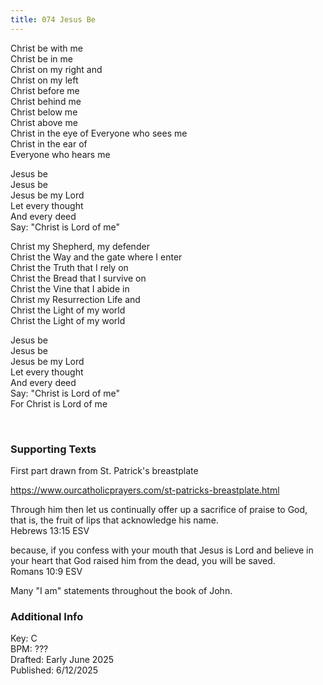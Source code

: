 ```yaml
---
title: 074 Jesus Be
---
```


Christ be with me \
Christ be in me \
Christ on my right and \
Christ on my left \
Christ before me \
Christ behind me \
Christ below me \
Christ above me \
Christ in the eye of 
Everyone who sees me \
Christ in the ear of \
Everyone who hears me

Jesus be \
Jesus be \
Jesus be my Lord \
Let every thought \
And every deed \
Say: "Christ is Lord of me"

Christ my Shepherd, my defender \
Christ the Way and the gate where I enter \
Christ the Truth that I rely on \
Christ the Bread that I survive on \
Christ the Vine that I abide in \
Christ my Resurrection Life and \
Christ the Light of my world \
Christ the Light of my world

Jesus be \
Jesus be \
Jesus be my Lord \
Let every thought \
And every deed \
Say: "Christ is Lord of me" \
For Christ is Lord of me


<br /> 

### Supporting Texts ###

First part drawn from St. Patrick's breastplate

https://www.ourcatholicprayers.com/st-patricks-breastplate.html

Through him then let us continually offer up a sacrifice of praise to God, that is, the fruit of lips that acknowledge his name. \
Hebrews 13:15 ESV

because, if you confess with your mouth that Jesus is Lord and believe in your heart that God raised him from the dead, you will be saved.  \
Romans 10:9 ESV

Many "I am" statements throughout the book of John.

### Additional Info

Key: C \
BPM: ??? \
Drafted: Early June 2025 \
Published: 6/12/2025
